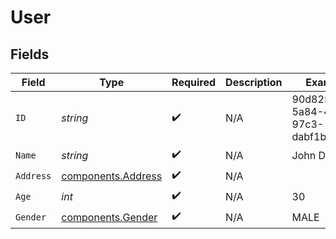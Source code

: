 # User


## Fields

| Field                                                    | Type                                                     | Required                                                 | Description                                              | Example                                                  |
| -------------------------------------------------------- | -------------------------------------------------------- | -------------------------------------------------------- | -------------------------------------------------------- | -------------------------------------------------------- |
| `ID`                                                     | *string*                                                 | :heavy_check_mark:                                       | N/A                                                      | 90d8257b-5a84-4510-97c3-dabf1bfa361b                     |
| `Name`                                                   | *string*                                                 | :heavy_check_mark:                                       | N/A                                                      | John Doe                                                 |
| `Address`                                                | [components.Address](../../models/components/address.md) | :heavy_check_mark:                                       | N/A                                                      |                                                          |
| `Age`                                                    | *int*                                                    | :heavy_check_mark:                                       | N/A                                                      | 30                                                       |
| `Gender`                                                 | [components.Gender](../../models/components/gender.md)   | :heavy_check_mark:                                       | N/A                                                      | MALE                                                     |